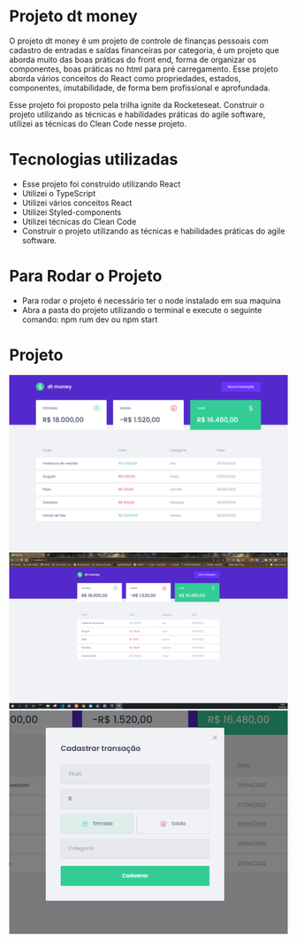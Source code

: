 # Projeto dt money
O projeto dt money é um projeto de controle de finanças pessoais com cadastro de entradas e saídas financeiras por categoria, é um projeto que aborda muito das boas 
práticas do front end, forma de organizar os componentes, boas práticas no html para pré carregamento. Esse projeto aborda vários conceitos do React como propriedades, estados, componentes, imutabilidade, de forma bem profissional e aprofundada.

Esse projeto foi proposto pela trilha ignite da Rocketeseat. Construir o projeto utilizando as técnicas e habilidades práticas do agile software, utilizei as técnicas do Clean Code nesse projeto. 

# Tecnologias utilizadas
- Esse projeto foi construido utilizando React 
- Utilizei o TypeScript
- Utilizei vários conceitos React
- Utilizei Styled-components 
- Utilizei técnicas do Clean Code
- Construir o projeto utilizando as técnicas e habilidades práticas do agile software.

# Para Rodar o Projeto 
- Para rodar o projeto é necessário ter o node instalado em sua maquina
- Abra a pasta do projeto utilizando o terminal e execute o seguinte comando: npm rum dev ou npm start

# Projeto
![dt-money-01.PNG](https://github.com/Danilo55Amaral/dtmoney/blob/main/dt-money-01.PNG)
![dt-money-02.PNG](https://github.com/Danilo55Amaral/dtmoney/blob/main/dt-money-02.PNG)
![dt-money-03.PNG](https://github.com/Danilo55Amaral/dtmoney/blob/main/dt-money-03.PNG)
